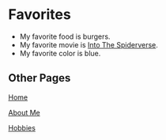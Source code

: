 # Favorites
- My favorite food is burgers.
- My favorite movie is [Into The Spiderverse](https://en.wikipedia.org/wiki/Spider-Man:_Into_the_Spider-Verse).
- My favorite color is blue.

## Other Pages
[Home](README.md)

[About Me](AboutMe.md)

[Hobbies](Hobbies.md)
